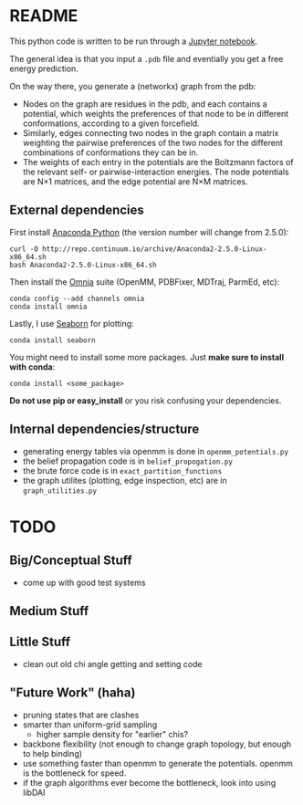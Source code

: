 # README

This python code is written to be run through a [Jupyter notebook](http://jupyter.org).

The general idea is that you input a `.pdb` file and eventially you get a free energy prediction.

On the way there, you generate a (networkx) graph from the pdb:

 - Nodes on the graph are residues in the pdb, and each contains a potential, which weights the preferences of that node to be in different conformations, according to a given forcefield.
 - Similarly, edges connecting two nodes in the graph contain a matrix weighting the pairwise preferences of the two nodes for the different combinations of conformations they can be in.
- The weights of each entry in the potentials are the Boltzmann factors of the relevant self- or pairwise-interaction energies.  The node potentials are N×1 matrices, and the edge potential are N×M matrices.

## External dependencies
First install [Anaconda Python](https://www.continuum.io/downloads) (the version number will change from 2.5.0):

```
curl -O http://repo.continuum.io/archive/Anaconda2-2.5.0-Linux-x86_64.sh
bash Anaconda2-2.5.0-Linux-x86_64.sh
```

Then install the [Omnia](http://www.omnia.md) suite (OpenMM, PDBFixer, MDTraj, ParmEd, etc):

```
conda config --add channels omnia
conda install omnia
```

Lastly, I use [Seaborn](https://stanford.edu/~mwaskom/software/seaborn/) for plotting:

```
conda install seaborn
```

You might need to install some more packages. Just **make sure to install with conda**:

```
conda install <some_package>
```

**Do not use pip or easy_install** or you risk confusing your dependencies.

## Internal dependencies/structure
- generating energy tables via openmm is done in `openmm_potentials.py`
- the belief propagation code is in `belief_propogation.py`
- the brute force code is in `exact_partition_functions`
- the graph utilites (plotting, edge inspection, etc) are in `graph_utilities.py`

# TODO

## Big/Conceptual Stuff
- come up with good test systems


## Medium Stuff


## Little Stuff
- clean out old chi angle getting and setting code


## "Future Work" (haha)
- pruning states that are clashes
- smarter than uniform-grid sampling
  - higher sample density for "earlier" chis?
- backbone flexibility (not enough to change graph topology, but enough to help binding)
-  use something faster than openmm to generate the potentials.  openmm is the bottleneck for speed.
-  if the graph algorithms ever become the bottleneck, look into using libDAI